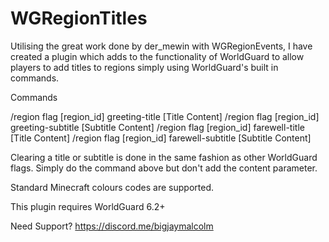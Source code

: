 # WGRegionTitles

Utilising the great work done by der_mewin with WGRegionEvents, I have created a plugin which adds to the functionality of WorldGuard to allow players to add titles to regions simply using WorldGuard's built in commands.

Commands

/region flag [region_id] greeting-title [Title Content]
/region flag [region_id] greeting-subtitle [Subtitle Content]
/region flag [region_id] farewell-title [Title Content]
/region flag [region_id] farewell-subtitle [Subtitle Content]

Clearing a title or subtitle is done in the same fashion as other WorldGuard flags. Simply do the command above but don't add the content parameter.

Standard Minecraft colours codes are supported.

This plugin requires WorldGuard 6.2+

Need Support? https://discord.me/bigjaymalcolm
